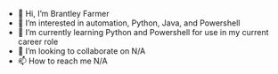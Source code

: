 - 👋 Hi, I’m Brantley Farmer
- 👀 I’m interested in automation, Python, Java, and Powershell
- 🌱 I’m currently learning Python and Powershell for use in my current career role
- 💞️ I’m looking to collaborate on N/A
- 📫 How to reach me N/A

<!---
BrantFa/BrantFa is a ✨ special ✨ repository because its `README.md` (this file) appears on your GitHub profile.
You can click the Preview link to take a look at your changes.
--->
